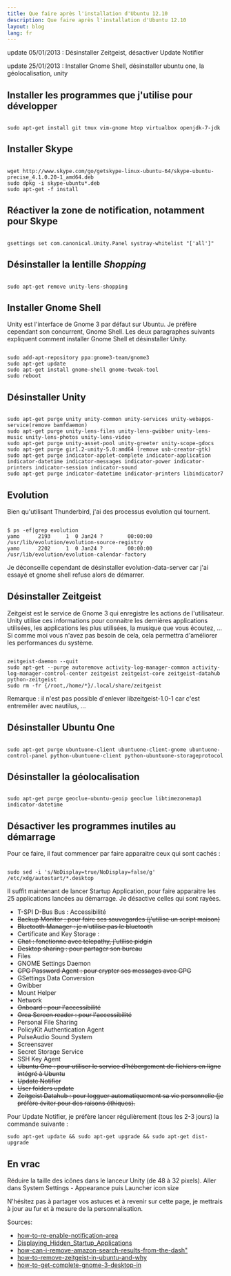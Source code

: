 ```yaml
---
title: Que faire après l'installation d'Ubuntu 12.10
description: Que faire après l'installation d'Ubuntu 12.10
layout: blog
lang: fr
---
```

update 05/01/2013 : Désinstaller Zeitgeist, désactiver Update Notifier

update 25/01/2013 : Installer Gnome Shell, désinstaller ubuntu one, la géolocalisation, unity

## Installer les programmes que j'utilise pour développer

```
 
sudo apt-get install git tmux vim-gnome htop virtualbox openjdk-7-jdk
```

## Installer Skype

```
 
wget http://www.skype.com/go/getskype-linux-ubuntu-64/skype-ubuntu-precise_4.1.0.20-1_amd64.deb
sudo dpkg -i skype-ubuntu*.deb
sudo apt-get -f install 
```

## Réactiver la zone de notification, notamment pour Skype

```
 
gsettings set com.canonical.Unity.Panel systray-whitelist "['all']"
```

## Désinstaller la lentille *Shopping*

```
 
sudo apt-get remove unity-lens-shopping
```

## Installer Gnome Shell

Unity est l'interface de Gnome 3 par défaut sur Ubuntu. Je préfère cependant son concurrent, Gnome
Shell. Les deux paragraphes suivants expliquent comment installer Gnome Shell et désinstaller Unity.

```
 
sudo add-apt-repository ppa:gnome3-team/gnome3
sudo apt-get update
sudo apt-get install gnome-shell gnome-tweak-tool
sudo reboot
```

## Désinstaller Unity

```
 
sudo apt-get purge unity unity-common unity-services unity-webapps-service(remove bamfdaemon)
sudo apt-get purge unity-lens-files unity-lens-gwibber unity-lens-music unity-lens-photos unity-lens-video
sudo apt-get purge unity-asset-pool unity-greeter unity-scope-gdocs
sudo apt-get purge gir1.2-unity-5.0:amd64 (remove usb-creator-gtk)
sudo apt-get purge indicator-applet-complete indicator-application indicator-datetime indicator-messages indicator-power indicator-printers indicator-session indicator-sound
sudo apt-get purge indicator-datetime indicator-printers libindicator7
```

## Evolution

Bien qu'utilisant Thunderbird, j'ai des processus evolution qui tournent.

```
 
$ ps -ef|grep evolution
yamo      2193     1  0 Jan24 ?        00:00:00 /usr/lib/evolution/evolution-source-registry
yamo      2202     1  0 Jan24 ?        00:00:00 /usr/lib/evolution/evolution-calendar-factory
```

Je déconseille cependant de désinstaller evolution-data-server car j'ai essayé et gnome shell refuse
alors de démarrer.

## Désinstaller Zeitgeist

Zeitgeist est le service de Gnome 3 qui enregistre les actions de l'utilisateur. Unity utilise ces
informations pour connaitre les dernières applications utilisées, les applications les plus
utilisées, la musique que vous écoutez, … Si comme moi vous n'avez pas besoin de cela, cela
permettra d'améliorer les performances du système.

```
 
zeitgeist-daemon --quit
sudo apt-get --purge autoremove activity-log-manager-common activity-log-manager-control-center zeitgeist zeitgeist-core zeitgeist-datahub python-zeitgeist
sudo rm -fr {/root,/home/*}/.local/share/zeitgeist
```

Remarque : il n'est pas possible d'enlever libzeitgeist-1.0-1 car c'est entremêler avec nautilus, …

## Désinstaller Ubuntu One

```
 
sudo apt-get purge ubuntuone-client ubuntuone-client-gnome ubuntuone-control-panel python-ubuntuone-client python-ubuntuone-storageprotocol
```

## Désinstaller la géolocalisation

```
 
sudo apt-get purge geoclue-ubuntu-geoip geoclue libtimezonemap1 indicator-datetime
```

## Désactiver les programmes inutiles au démarrage

Pour ce faire, il faut commencer par faire apparaitre ceux qui sont cachés :

```
 
sudo sed -i 's/NoDisplay=true/NoDisplay=false/g' /etc/xdg/autostart/*.desktop
```

Il suffit maintenant de lancer Startup Application, pour faire apparaitre les 25 applications
lancées au démarrage. Je désactive celles qui sont rayées.

-   T-SPI D-Bus Bus : Accessibilité
-   <span style="text-decoration: line-through;">Backup Monitor : pour faire ses sauvegardes
    (j'utilise un script maison)</span>
-   <span style="text-decoration: line-through;">Bluetooth Manager : je n'utilise pas le
    bluetooth</span>
-   Certificate and Key Storage :
-   <span style="text-decoration: line-through;">Chat : fonctionne avec telepathy, j'utilise
    pidgin</span>
-   <span style="text-decoration: line-through;">Desktop sharing : pour partager son bureau</span>
-   Files
-   GNOME Settings Daemon
-   <span style="text-decoration: line-through;">GPG Password Agent : pour crypter ses messages avec
    GPG</span>
-   GSettings Data Conversion
-   Gwibber
-   Mount Helper
-   Network
-   <span style="text-decoration: line-through;">Onboard : pour l'accessibilité</span>
-   <span style="text-decoration: line-through;">Orca Screen reader : pour l'accessibilité</span>
-   Personal File Sharing
-   PolicyKit Authentication Agent
-   PulseAudio Sound System
-   Screensaver
-   Secret Storage Service
-   SSH Key Agent
-   <span style="text-decoration: line-through;">Ubuntu One : pour utiliser le service d’hébergement
    de fichiers en ligne intégré à Ubuntu</span>
-   <span style="text-decoration: line-through;">Update Notifier</span>
-   <span style="text-decoration: line-through;">User folders update</span>
-   <span style="text-decoration: line-through;">Zeitgeist Datahub : pour logguer automatiquement sa
    vie personnelle (je préfère éviter pour des raisons éthiques).</span>

Pour Update Notifier, je préfère lancer régulièrement (tous les 2-3 jours) la commande suivante :

```
sudo apt-get update && sudo apt-get upgrade && sudo apt-get dist-upgrade
```

## En vrac

Réduire la taille des icônes dans le lanceur Unity (de 48 à 32 pixels). Aller dans System Settings -
Appearance puis Launcher icon size

N'hésitez pas à partager vos astuces et à revenir sur cette page, je mettrais à jour au fur et à
mesure de la personnalisation.

Sources:

-   [how-to-re-enable-notification-area](http://www.webupd8.org/2011/04/how-to-re-enable-notification-area.html)
-   [Displaying\_Hidden\_Startup\_Applications](https://help.ubuntu.com/community/ShowHiddenStartupApplications#Displaying_Hidden_Startup_Applications)
-   [how-can-i-remove-amazon-search-results-from-the-dash"](http://askubuntu.com/questions/192269/how-can-i-remove-amazon-search-results-from-the-dash)
-   [how-to-remove-zeitgeist-in-ubuntu-and-why](http://linuxaria.com/howto/how-to-remove-zeitgeist-in-ubuntu-and-why)
-   [how-to-get-complete-gnome-3-desktop-in](http://www.webupd8.org/2012/10/how-to-get-complete-gnome-3-desktop-in.html)

